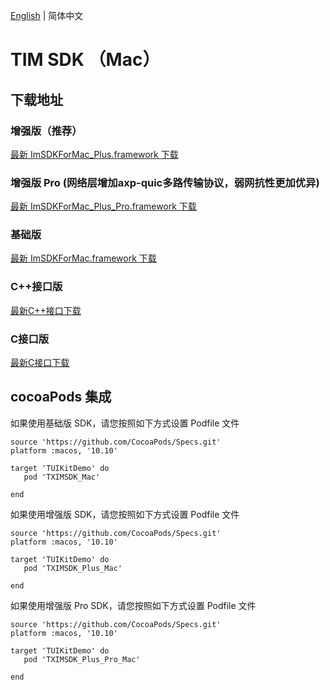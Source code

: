 [English](./README.md) | 简体中文

# TIM SDK （Mac）

## 下载地址

### 增强版（推荐）
[最新 ImSDKForMac_Plus.framework 下载](https://im.sdk.qcloud.com/download/plus/7.3.4358/ImSDKForMac_Plus_7.3.4358.framework.zip)

### 增强版 Pro (网络层增加axp-quic多路传输协议，弱网抗性更加优异)
[最新 ImSDKForMac_Plus_Pro.framework 下载](https://im.sdk.qcloud.com/download/plus/7.3.4358/ImSDKForMac_Plus_Pro_7.3.4358.framework.zip)

### 基础版
[最新 ImSDKForMac.framework 下载](https://im.sdk.qcloud.com/download/standard/5.1.62/TIM_SDK_Mac_latest_framework.zip)

### C++接口版
[最新C++接口下载](https://im.sdk.qcloud.com/download/plus/7.3.4358/cross_platform/ImSDK_Mac_CPP_7.3.4358.framework.zip)

### C接口版
[最新C接口下载](https://im.sdk.qcloud.com/download/plus/7.3.4358/cross_platform/ImSDK_Mac_C_7.3.4358.framework.zip)

## cocoaPods 集成
如果使用基础版 SDK，请您按照如下方式设置 Podfile 文件

```
source 'https://github.com/CocoaPods/Specs.git'
platform :macos, '10.10'

target 'TUIKitDemo' do
   pod 'TXIMSDK_Mac'

end

```

如果使用增强版 SDK，请您按照如下方式设置 Podfile 文件

```
source 'https://github.com/CocoaPods/Specs.git'
platform :macos, '10.10'

target 'TUIKitDemo' do
   pod 'TXIMSDK_Plus_Mac'

end

```

如果使用增强版 Pro SDK，请您按照如下方式设置 Podfile 文件

```
source 'https://github.com/CocoaPods/Specs.git'
platform :macos, '10.10'

target 'TUIKitDemo' do
   pod 'TXIMSDK_Plus_Pro_Mac'

end

```
